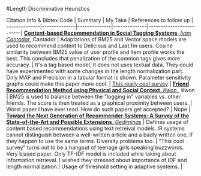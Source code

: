 #Length Discriminative Heuristics

Citation Info  & Bibtex Code | Summary  | My Take | References to follow up |
--------------|--------------|--------------|--------------|-------------------------|
[**Content-based Recommendation in Social Tagging Systems**, *Iván Cantador*](https://repositorio.uam.es/bitstream/handle/10486/665157/content-based_cantador_recsys_2010_ps.pdf?sequence=3), Cantador | Adaptations of BM25 and Vector space models are used to recommend content to Delicious and Last.fm users. Cosine similarity between BM25 value of user profile and item profile works the best. This concludes that penalization of the common tags gives more accuracy. | It's a tag based model, it does not uses textual data. They could have experimented with some changes in the length normalization part. Only MAP and Precision in a tabular format is shown. Parameter sensitivity graphs could make this paper more cool. | [This really cool survey](http://web.stanford.edu/class/ee378b/papers/adomavicius-recsys.pdf) |
[**Friend Recommendation Method using Physical and Social Context**, *Kwon* ](http://paper.ijcsns.org/07_book/201011/20101118.pdf), Kwon | BM25 is used to balance between the "logging in" variables vs. other friends. The score is then treated as a graphical proximity between users. | Worst paper I have ever read. How do such papers get accepted? | Nope |
[**Toward the Next Generation of Recommender Systems: A Survey of the State-of-the-Art and Possible Extensions**, *Gediminas*](http://web.stanford.edu/class/ee378b/papers/adomavicius-recsys.pdf) | Defines usage of content based recommendations using text retreival models. IR systems cannot distinguish between a well-written article and a badly written one, if they happen to use the same terms. Diversity problems too. | "This cool survey" turns out to be a hangout of teenage girls speaking buzzwords. Very biased paper. Only TF-IDF model is included while taking about information retrieval. I wished they stressed about importance of IDF and length normalization.| Usage of threshold setting in adaptive systems. |
